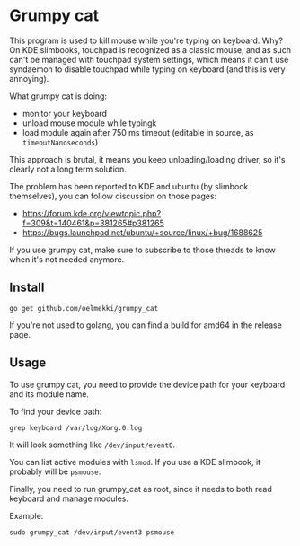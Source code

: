# Grumpy cat

This program is used to kill mouse while you're typing on keyboard. Why? On
KDE slimbooks, touchpad is recognized as a classic mouse, and as such can't be
managed with touchpad system settings, which means it can't use syndaemon to
disable touchpad while typing on keyboard (and this is very annoying).

What grumpy cat is doing:

* monitor your keyboard
* unload mouse module while typingk
* load module again after 750 ms timeout (editable in source, as `timeoutNanoseconds`)

This approach is brutal, it means you keep unloading/loading driver, so it's
clearly not a long term solution.

The problem has been reported to KDE and ubuntu (by slimbook themselves), you
can follow discussion on those pages:

* https://forum.kde.org/viewtopic.php?f=309&t=140461&p=381265#p381265
* https://bugs.launchpad.net/ubuntu/+source/linux/+bug/1688625

If you use grumpy cat, make sure to subscribe to those threads to know when it's
not needed anymore.


## Install

```
go get github.com/oelmekki/grumpy_cat
```

If you're not used to golang, you can find a build for amd64 in the release page.


## Usage

To use grumpy cat, you need to provide the device path for your keyboard and
its module name.

To find your device path:

```
grep keyboard /var/log/Xorg.0.log
```

It will look something like `/dev/input/event0`.

You can list active modules with `lsmod`. If you use a KDE slimbook, it
probably will be `psmouse`.

Finally, you need to run grumpy_cat as root, since it needs to both read
keyboard and manage modules.

Example:

```
sudo grumpy_cat /dev/input/event3 psmouse
```
